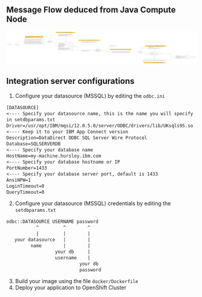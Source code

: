 ## Message Flow deduced from Java Compute Node
![Code flow](meta/code.jpg "JCN flow")

## Integration server configurations
1. Configure your datasource (MSSQL) by editing the `odbc.ini`
```
[DATASOURCE]                                                            <---- Specify your datasource name, this is the name you will specify in setdbparams.txt
Driver=/usr/opt/IBM/mqsi/12.0.5.0/server/ODBC/drivers/lib/UKsqls95.so   <---- Keep it to your IBM App Connect version
Description=DataDirect ODBC SQL Server Wire Protocol
Database=SQLSERVERDB                                                    <---- Specify your database name
HostName=my-machine.hursley.ibm.com                                     <---- Specify your database hostname or IP
PortNumber=1433                                                         <---- Specify your database server port, default is 1433
AnsiNPW=1
LoginTimeout=0
QueryTimeout=0
```
2. Configure your datasource (MSSQL) credentials by editing the `setdbparams.txt`
```
odbc::DATASOURCE USERNAME password
           ^         ^        ^
           |         |        |
   your datasource   |        |
         name        |        |
                  your db     |
                  username    |
                           your db
                           password
```
3. Build your image using the file `docker/Dockerfile`
4. Deploy your application to OpenShift Cluster